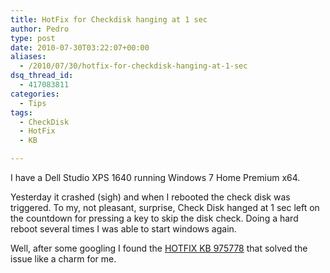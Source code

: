 ```yaml
---
title: HotFix for Checkdisk hanging at 1 sec
author: Pedro
type: post
date: 2010-07-30T03:22:07+00:00
aliases:
  - /2010/07/30/hotfix-for-checkdisk-hanging-at-1-sec
dsq_thread_id:
  - 417083811
categories:
  - Tips
tags:
  - CheckDisk
  - HotFix
  - KB

---
```

I have a Dell Studio XPS 1640 running Windows 7 Home Premium x64. 

Yesterday it crashed (sigh) and when I rebooted the check disk was triggered. To my, not pleasant, surprise, Check Disk hanged at 1 sec left on the countdown for pressing a key to skip the disk check. Doing a hard reboot several times I was able to start windows again.

Well, after some googling I found the [HOTFIX KB 975778][1] that solved the issue like a charm for me.

 [1]: http://support.microsoft.com/kb/975778
